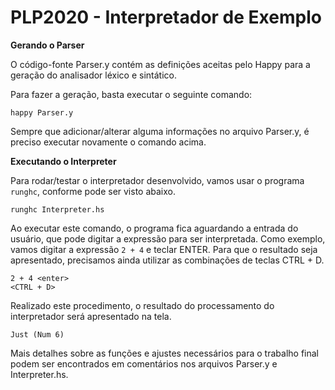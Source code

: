 # PLP2020 - Interpretador de Exemplo

**Gerando o Parser**

O código-fonte Parser.y contém as definições aceitas pelo Happy para a geração do analisador léxico e sintático. 

Para fazer a geração, basta executar o seguinte comando:

```
happy Parser.y
```

Sempre que adicionar/alterar alguma informações no arquivo Parser.y, é preciso executar novamente o comando acima.

**Executando o Interpreter**

Para rodar/testar o interpretador desenvolvido, vamos usar o programa ```runghc```, conforme pode ser visto abaixo.

```
runghc Interpreter.hs
```

Ao executar este comando, o programa fica aguardando a entrada do usuário, que pode digitar a expressão para ser interpretada. Como exemplo, vamos digitar a expressão ```2 + 4``` e teclar ENTER. Para que o resultado seja apresentado, precisamos ainda utilizar as combinações de teclas CTRL + D.

```
2 + 4 <enter>
<CTRL + D>
``` 

Realizado este procedimento, o resultado do processamento do interpretador será apresentado na tela.

```
Just (Num 6)
```

Mais detalhes sobre as funções e ajustes necessários para o trabalho final podem ser encontrados em comentários nos arquivos Parser.y e Interpreter.hs.
